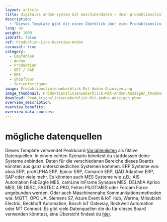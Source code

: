```yaml
---
layout: article
title: digitales andon-system mit maschinendaten ― dein produktionslinienüberblick auf einem dashboard
description: 
  - "Dieses Template gibt dir einen Überblick über eine Produktionslinie und ihre einzelnen Stationen in der Fertigung. Die Visualisierung zeigt dir in Echtzeit genau die Informationen, die auf dem Shopfloor benötigt werden: GAE Werte, Meldungen der letzten Vorfälle, Störungen und Stillstände an den Maschinen, KPIs sowie die jeweilige Schichtleistung in Prozent. Entscheide dabei selbst, welche Produktionsdaten für dich relevant sind. Um das Template verwenden zu können, musst du nur die Timer Skripte durch deine individuellen Datenquellen ersetzen. Jetzt herunterladen!"
lang: de
weight: 1000
isDraft: false
ref: Production-Line-Overview-Andon
carousel: true
category:
  - Empfohlen
  - Andon
  - Produktion
  - OEE / GAE
  - KPI
  - Shopfloor
  - Serienfertigung
image: Produktionslinienueberblick-Mit-Andon-Anzeigen.png
image_thumbnail: Produktionslinienueberblick-Mit-Andon-Anzeigen_thumbnail.png
download: Produktionslinienueberblick-Mit-Andon-Anzeigen.pbmx
overview_description:
overview_benefits:
overview_data_sources:
---
```

# mögliche datenquellen
Dieses Template verwendet Peakboard [Variablenlisten](https://help.peakboard.com/scripting/de-variables.html) als fiktive Datenquellen. In einem echten Szenario könntest du stattdessen deine Systeme anbinden. Daten für die verschiedenen Bereiche dieses Boards könnten aus ganz unterschiedlichen Systemen kommen. ERP Systeme wie: abas ERP, proALPHA ERP, Epicor ERP, Comarch ERP, QAD Adaptive ERP, SAP oder viele mehr. Es könnten auch MES Systeme wie z.B.: AIS Automation FabEagle MES, camLine InFrame Synapse MES, DELMIA Apriso MES, DE DESC, FASTEC 4 PRO, Felten PILOT:MES oder Forcam Force angebunden werden. Oder auch Maschinennahe Kommunikationsmethoden wie: MQTT, OPC UA, Siemens S7, Azure Event & IoT Hub, Werma, Mitsubishi Electric, Beckhoff Automation, Bosch IoT Gateway, Rockwell Automation oder MT Connect. Es gibt viele Datenquellen die du für dieses Board verwenden könntest, eine Übersicht findest du [hier](https://peakboard.com/schnittstellen/).